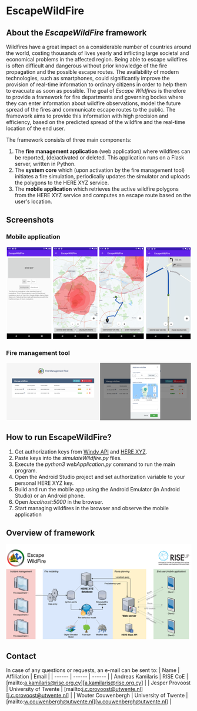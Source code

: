 # EscapeWildFire

## About the *EscapeWildFire* framework

Wildfires have a great impact on a considerable number of countries around the world, costing thousands of lives yearly and inflicting large societal and economical problems in the affected region. Being able to escape wildfires is often difficult and dangerous without prior knowledge of the fire propagation and the possible escape routes. The availability of modern technologies, such as smartphones, could significantly improve the provision of real-time information to ordinary citizens in order to help them to evacuate as soon as possible. The goal of *Escape Wildfires* is therefore to provide a framework for fire departments and governing bodies where they can enter information about wildfire observations, model the future spread of the fires and communicate escape routes to the public. The framework aims to provide this information with high precision and efficiency, based on the predicted spread of the wildfire and the real-time location of the end user.

The framework consists of three main components:
1.  The **fire management application** (web application) where wildfires can be reported, (de)activated or deleted. This application runs on a Flask server, written in Python.
2.  The **system core** which (upon activation by the fire management tool) initiates a fire simulation, periodically updates the simulator and uploads the polygons to the HERE XYZ service.
3.  The **mobile application** which retrieves the active wildfire polygons from the HERE XYZ service and computes an escape route based on the user's location.

## Screenshots
### Mobile application
![Screenshots of the mobile app](AndroidAppScreenshots.png)

### Fire management tool
![Screenshots of the web app](FireManagementScreenshots.png)

## How to run EscapeWildFire?
1.  Get authorization keys from [Windy API](https://api.windy.com/) and [HERE XYZ](https://www.here.xyz/).
2.  Paste keys into the *simulateWildfire.py* files.
3.  Execute the *python3 webApplication.py* command to run the main program.
4.  Open the Android Studio project and set authorization variable to your personal HERE XYZ key.
5.  Build and run the mobile app using the Android Emulator (in Android Studio) or an Android phone.
6.  Open *localhost:5000* in the browser.
7.  Start managing wildfires in the browser and observe the mobile application

## Overview of framework
![System architecture diagram](SystemArchitecture.png)

## Contact
In case of any questions or requests, an e-mail can be sent to:
| Name | Affiliation | Email |
| ------ | ------ | ------ |
| Andreas Kamilaris | RISE CoE | [mailto:a.kamilaris@rise.org.cy][a.kamilaris@rise.org.cy] |
| Jesper Provoost | University of Twente | [mailto:j.c.provoost@utwente.nl][j.c.provoost@utwente.nl] |
| Wouter Couwenbergh | University of Twente | [mailto:w.couwenbergh@utwente.nl][w.couwenbergh@utwente.nl] |




